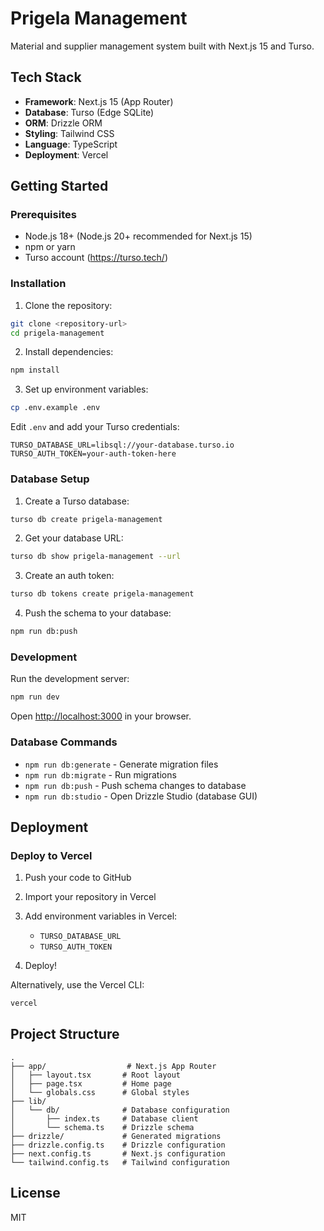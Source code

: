 # Prigela Management

Material and supplier management system built with Next.js 15 and Turso.

## Tech Stack

- **Framework**: Next.js 15 (App Router)
- **Database**: Turso (Edge SQLite)
- **ORM**: Drizzle ORM
- **Styling**: Tailwind CSS
- **Language**: TypeScript
- **Deployment**: Vercel

## Getting Started

### Prerequisites

- Node.js 18+ (Node.js 20+ recommended for Next.js 15)
- npm or yarn
- Turso account (https://turso.tech/)

### Installation

1. Clone the repository:
```bash
git clone <repository-url>
cd prigela-management
```

2. Install dependencies:
```bash
npm install
```

3. Set up environment variables:
```bash
cp .env.example .env
```

Edit `.env` and add your Turso credentials:
```
TURSO_DATABASE_URL=libsql://your-database.turso.io
TURSO_AUTH_TOKEN=your-auth-token-here
```

### Database Setup

1. Create a Turso database:
```bash
turso db create prigela-management
```

2. Get your database URL:
```bash
turso db show prigela-management --url
```

3. Create an auth token:
```bash
turso db tokens create prigela-management
```

4. Push the schema to your database:
```bash
npm run db:push
```

### Development

Run the development server:
```bash
npm run dev
```

Open [http://localhost:3000](http://localhost:3000) in your browser.

### Database Commands

- `npm run db:generate` - Generate migration files
- `npm run db:migrate` - Run migrations
- `npm run db:push` - Push schema changes to database
- `npm run db:studio` - Open Drizzle Studio (database GUI)

## Deployment

### Deploy to Vercel

1. Push your code to GitHub

2. Import your repository in Vercel

3. Add environment variables in Vercel:
   - `TURSO_DATABASE_URL`
   - `TURSO_AUTH_TOKEN`

4. Deploy!

Alternatively, use the Vercel CLI:
```bash
vercel
```

## Project Structure

```
.
├── app/                  # Next.js App Router
│   ├── layout.tsx       # Root layout
│   ├── page.tsx         # Home page
│   └── globals.css      # Global styles
├── lib/
│   └── db/              # Database configuration
│       ├── index.ts     # Database client
│       └── schema.ts    # Drizzle schema
├── drizzle/             # Generated migrations
├── drizzle.config.ts    # Drizzle configuration
├── next.config.ts       # Next.js configuration
└── tailwind.config.ts   # Tailwind configuration
```

## License

MIT
